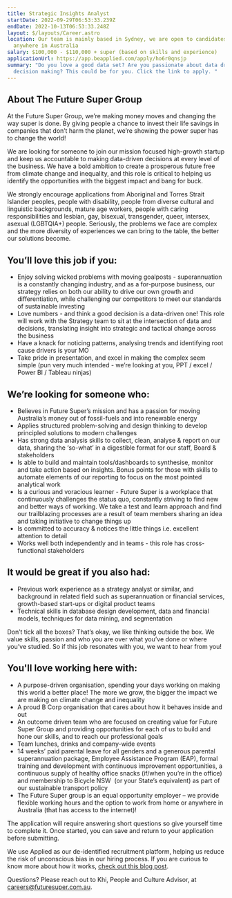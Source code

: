 ```yaml
---
title: Strategic Insights Analyst
startDate: 2022-09-29T06:53:33.239Z
endDate: 2022-10-13T06:53:33.248Z
layout: $/layouts/Career.astro
location: Our team is mainly based in Sydney, we are open to candidates from
  anywhere in Australia
salary: $100,000 - $110,000 + super (based on skills and experience)
applicationUrl: https://app.beapplied.com/apply/ho6r0qnsjp
summary: "Do you love a good data set? Are you passionate about data driven
  decision making? This could be for you. Click the link to apply. "
---
```

## About The Future Super Group

At the Future Super Group, we’re making money moves and changing the way super is done. By giving people a chance to invest their life savings in companies that don’t harm the planet, we’re showing the power super has to change the world! 

We are looking for someone to join our mission focused high-growth startup and keep us accountable to making data-driven decisions at every level of the business. We have a bold ambition to create a prosperous future free from climate change and inequality, and this role is critical to helping us identify the opportunities with the biggest impact and bang for buck.

We strongly encourage applications from Aboriginal and Torres Strait Islander peoples, people with disability, people from diverse cultural and linguistic backgrounds, mature age workers, people with caring responsibilities and lesbian, gay, bisexual, transgender, queer, intersex, asexual (LGBTQIA+) people. Seriously, the problems we face are complex and the more diversity of experiences we can bring to the table, the better our solutions become.

## You’ll love this job if you:

* Enjoy solving wicked problems with moving goalposts - superannuation is a constantly changing industry, and as a for-purpose business, our strategy relies on both our ability to drive our own growth and differentiation, while challenging our competitors to meet our standards of sustainable investing
* Love numbers - and think a good decision is a data-driven one! This role will work with the Strategy team to sit at the intersection of data and decisions, translating insight into strategic and tactical change across the business
* Have a knack for noticing patterns, analysing trends and identifying root cause drivers is your MO
* Take pride in presentation, and excel in making the complex seem simple (pun very much intended - we’re looking at you, PPT / excel / Power BI / Tableau ninjas)

## We’re looking for someone who:

* Believes in Future Super’s mission and has a passion for moving Australia’s money out of fossil-fuels and into renewable energy 
* Applies structured problem-solving and design thinking to develop principled solutions to modern challenges
* Has strong data analysis skills to collect, clean, analyse & report on our data, sharing the ‘so-what’ in a digestible format for our staff, Board & stakeholders
* Is able to build and maintain tools/dashboards to synthesise, monitor and take action based on insights. Bonus points for those with skills to automate elements of our reporting to focus on the most pointed analytical work 
* Is a curious and voracious learner - Future Super is a workplace that continuously challenges the status quo, constantly striving to find new and better ways of working. We take a test and learn approach and find our trailblazing processes are a result of team members sharing an idea and taking initiative to change things up
* Is committed to accuracy & notices the little things i.e. excellent attention to detail
* Works well both independently and in teams - this role has cross-functional stakeholders 

## It would be great if you also had:

* Previous work experience as a strategy analyst or similar, and background in related field such as superannuation or financial services, growth-based start-ups or digital product teams
* Technical skills in database design development, data and financial models, techniques for data mining, and segmentation

Don’t tick all the boxes? That’s okay, we like thinking outside the box. We value skills, passion and who you are over what you’ve done or where you’ve studied. So if this job resonates with you, we want to hear from you!

## You'll love working here with:

* A purpose-driven organisation, spending your days working on making this world a better place! The more we grow, the bigger the impact we are making on climate change and inequality
* A proud B Corp organisation that cares about how it behaves inside and out
* An outcome driven team who are focused on creating value for Future Super Group and providing opportunities for each of us to build and hone our skills, and to reach our professional goals
* Team lunches, drinks and company-wide events
* 14 weeks’ paid parental leave for all genders and a generous parental superannuation package, Employee Assistance Program (EAP), formal training and development with continuous improvement opportunities, a continuous supply of healthy office snacks (if/when you’re in the office) and membership to Bicycle NSW  (or your State’s equivalent) as part of our sustainable transport policy
* The Future Super group is an equal opportunity employer – we provide flexible working hours and the option to work from home or anywhere in Australia (that has access to the internet)!

The application will require answering short questions so give yourself time to complete it. Once started, you can save and return to your application before submitting.

We use Applied as our de-identified recruitment platform, helping us reduce the risk of unconscious bias in our hiring process. If you are curious to know more about how it works, [check out this blog post](https://www.linkedin.com/pulse/how-de-identified-recruitment-improving-diversity-our-veronica/?trackingId=0MnwcX%2BBRQSOTl0oogaIbA%3D%3D).

Questions? Please reach out to Khi, People and Culture Advisor, at careers@futuresuper.com.au.